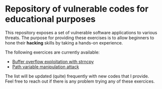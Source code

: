 # Repository of vulnerable codes for educational purposes
This repository exposes a set of vulnerable software applications to various threats. The purpose for providing these exercises is to allow beginners to hone their **hacking** skills by taking a hands-on experience.

The following exercices are currently available:

+ [Buffer overflow exploitation with strncpy](/strncpy-buffer-overflow)
+ [Path variable manipulation attack](/path-injection)

The list will be updated (quite) frequently with new codes that I provide. Feel free to reach out if there is any problem trying any of these exercices.


